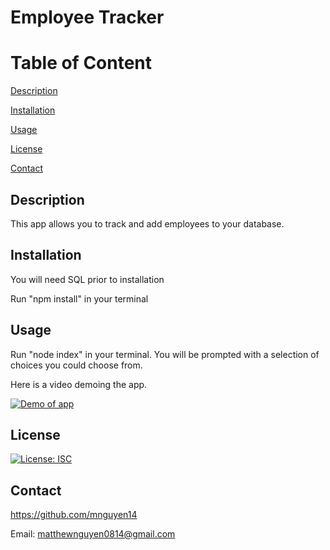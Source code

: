 # Employee Tracker

# Table of Content
[Description](#Description)

[Installation](#Installation)

[Usage](#Usage)

[License](#License)

[Contact](#Contact)

## Description
This app allows you to track and add employees to your database.

## Installation
You will need SQL prior to installation

Run "npm install" in your terminal

## Usage
Run "node index" in your terminal. You will be prompted with a selection of choices you could choose from.

Here is a video demoing the app.

[![Demo of app](https://i9.ytimg.com/vi/E5Yn37-KHVA/mq3.jpg?sqp=CPjwgYwG&rs=AOn4CLA5snwB6i_YnzLRvEIQAcK7wiaPmg)](https://www.youtube.com/watch?v=E5Yn37-KHVA)

## License
[![License: ISC](https://img.shields.io/badge/License-ISC-yellow.svg)](https://opensource.org/licenses/ISC)

## Contact
https://github.com/mnguyen14

Email: matthewnguyen0814@gmail.com